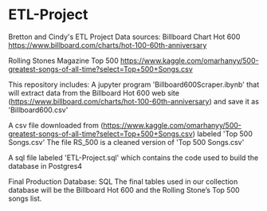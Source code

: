 # ETL-Project
Bretton and Cindy's ETL Project
Data sources:
Billboard Chart Hot 600 https://www.billboard.com/charts/hot-100-60th-anniversary

Rolling Stones Magazine Top 500 https://www.kaggle.com/omarhanyy/500-greatest-songs-of-all-time?select=Top+500+Songs.csv

This repository includes: 
A jupyter program 'Billboard600Scraper.ibynb' that will extract data from the Billboard Hot 600 web site (https://www.billboard.com/charts/hot-100-60th-anniversary) and save it as 'Billboard600.csv'

A csv file downloaded from (https://www.kaggle.com/omarhanyy/500-greatest-songs-of-all-time?select=Top+500+Songs.csv) labeled 'Top 500 Songs.csv' 
The file RS_500 is a cleaned version of 'Top 500 Songs.csv'

A sql file labeled 'ETL-Project.sql' which contains the code used to build the database in Postgres4

Final Production Database: SQL
The final tables used in our collection database will be the Billboard Hot 600 and the Rolling Stone’s Top 500 songs list.
